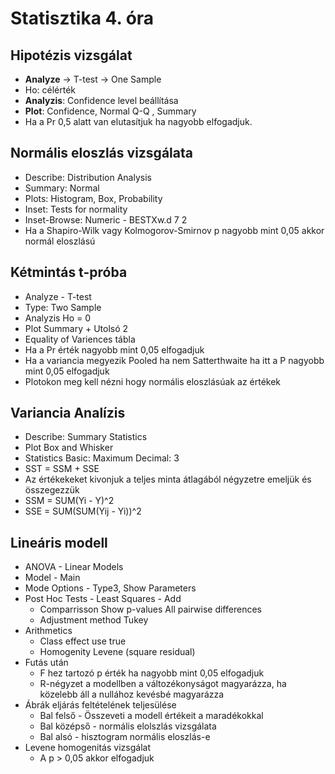 # Statisztika 4. óra 

## Hipotézis vizsgálat 

+ **Analyze** -> T-test -> One Sample 
+ Ho: célérték
+ **Analyzis**: Confidence level beállítása 
+ **Plot**: Confidence, Normal Q-Q , Summary
+ Ha a Pr 0,5 alatt van elutasítjuk ha nagyobb elfogadjuk. 

## Normális eloszlás vizsgálata 

+ Describe: Distribution Analysis 
+ Summary: Normal
+ Plots: Histogram, Box, Probability
+ Inset: Tests for normality 
+ Inset-Browse: Numeric - BESTXw.d 7 2 
+ Ha a Shapiro-Wilk vagy Kolmogorov-Smirnov p nagyobb mint 0,05 akkor normál eloszlású 

## Kétmintás t-próba 
+ Analyze - T-test 
+ Type: Two Sample 
+ Analyzis Ho = 0 
+ Plot Summary + Utolsó 2 
+ Equality of Variences tábla 
+ Ha a Pr érték nagyobb mint 0,05 elfogadjuk 
+ Ha a variancia megyezik Pooled ha nem Satterthwaite ha itt a P nagyobb mint 0,05 elfogadjuk 
+ Plotokon meg kell nézni hogy normális eloszlásúak az értékek 


## Variancia Analízis 
+ Describe: Summary Statistics
+ Plot Box and Whisker
+ Statistics Basic: Maximum Decimal: 3
+ SST = SSM + SSE
+ Az értékekeket kivonjuk a teljes minta átlagából négyzetre emeljük és összegezzük 
+ SSM = SUM(Yi - Y)^2 
+ SSE = SUM(SUM(Yij - Yi))^2

## Lineáris modell 
+ ANOVA - Linear Models
+ Model - Main 
+ Mode Options - Type3, Show Parameters
+ Post Hoc Tests - Least Squares - Add 
  + Comparrisson Show p-values All pairwise differences
  + Adjustment method Tukey 
+ Arithmetics 
  + Class effect use true 
  + Homogenity Levene (square residual)
+ Futás után 
  + F hez tartozó p érték ha nagyobb mint 0,05 elfogadjuk 
  + R-négyzet a modellben a változékonyságot magyarázza, ha közelebb áll a nullához kevésbé magyarázza 
+ Ábrák eljárás feltételének teljesülése 
  + Bal felső - Összeveti a modell értékeit a maradékokkal 
  + Bal középső - normális elolszlás vizsgálata 
  + Bal alsó - hisztogram normális eloszlás-e 
+ Levene homogenitás vizsgálat 
    + A p > 0,05 akkor elfogadjuk 

  